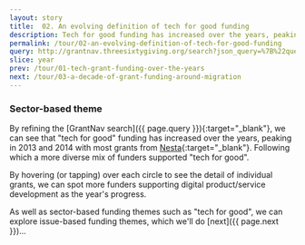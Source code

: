 ```yaml
---
layout: story
title:  02. An evolving definition of tech for good funding
description: Tech for good funding has increased over the years, peaking in 2013 and 2014 with most grants from Nesta. Following which a more diverse mix of funders supported tech for good.
permalink: /tour/02-an-evolving-definition-of-tech-for-good-funding
query: http://grantnav.threesixtygiving.org/search?json_query=%7B%22query%22%3A+%7B%22bool%22%3A+%7B%22filter%22%3A+%5B%7B%22bool%22%3A+%7B%22should%22%3A+%5B%5D%7D%7D%2C+%7B%22bool%22%3A+%7B%22should%22%3A+%5B%5D%7D%7D%2C+%7B%22bool%22%3A+%7B%22should%22%3A+%5B%5D%2C+%22must%22%3A+%7B%7D%7D%7D%2C+%7B%22bool%22%3A+%7B%22should%22%3A+%7B%22range%22%3A+%7B%22amountAwarded%22%3A+%7B%7D%7D%7D%2C+%22must%22%3A+%7B%7D%7D%7D%2C+%7B%22bool%22%3A+%7B%22should%22%3A+%5B%7B%22range%22%3A+%7B%22awardDate%22%3A+%7B%22format%22%3A+%22year%22%2C+%22gte%22%3A+%222017%7C%7C%2Fy%22%2C+%22lte%22%3A+%222017%7C%7C%2Fy%22%7D%7D%7D%2C+%7B%22range%22%3A+%7B%22awardDate%22%3A+%7B%22format%22%3A+%22year%22%2C+%22gte%22%3A+%222016%7C%7C%2Fy%22%2C+%22lte%22%3A+%222016%7C%7C%2Fy%22%7D%7D%7D%2C+%7B%22range%22%3A+%7B%22awardDate%22%3A+%7B%22format%22%3A+%22year%22%2C+%22gte%22%3A+%222015%7C%7C%2Fy%22%2C+%22lte%22%3A+%222015%7C%7C%2Fy%22%7D%7D%7D%2C+%7B%22range%22%3A+%7B%22awardDate%22%3A+%7B%22format%22%3A+%22year%22%2C+%22gte%22%3A+%222014%7C%7C%2Fy%22%2C+%22lte%22%3A+%222014%7C%7C%2Fy%22%7D%7D%7D%2C+%7B%22range%22%3A+%7B%22awardDate%22%3A+%7B%22format%22%3A+%22year%22%2C+%22gte%22%3A+%222013%7C%7C%2Fy%22%2C+%22lte%22%3A+%222013%7C%7C%2Fy%22%7D%7D%7D%2C+%7B%22range%22%3A+%7B%22awardDate%22%3A+%7B%22format%22%3A+%22year%22%2C+%22gte%22%3A+%222012%7C%7C%2Fy%22%2C+%22lte%22%3A+%222012%7C%7C%2Fy%22%7D%7D%7D%2C+%7B%22range%22%3A+%7B%22awardDate%22%3A+%7B%22format%22%3A+%22year%22%2C+%22gte%22%3A+%222011%7C%7C%2Fy%22%2C+%22lte%22%3A+%222011%7C%7C%2Fy%22%7D%7D%7D%2C+%7B%22range%22%3A+%7B%22awardDate%22%3A+%7B%22format%22%3A+%22year%22%2C+%22gte%22%3A+%222010%7C%7C%2Fy%22%2C+%22lte%22%3A+%222010%7C%7C%2Fy%22%7D%7D%7D%2C+%7B%22range%22%3A+%7B%22awardDate%22%3A+%7B%22format%22%3A+%22year%22%2C+%22gte%22%3A+%222018%7C%7C%2Fy%22%2C+%22lte%22%3A+%222018%7C%7C%2Fy%22%7D%7D%7D%2C+%7B%22range%22%3A+%7B%22awardDate%22%3A+%7B%22format%22%3A+%22year%22%2C+%22gte%22%3A+%222009%7C%7C%2Fy%22%2C+%22lte%22%3A+%222009%7C%7C%2Fy%22%7D%7D%7D%5D%7D%7D%2C+%7B%22bool%22%3A+%7B%22should%22%3A+%5B%5D%7D%7D%2C+%7B%22bool%22%3A+%7B%22should%22%3A+%5B%5D%7D%7D%2C+%7B%22bool%22%3A+%7B%22should%22%3A+%5B%5D%7D%7D%5D%2C+%22must%22%3A+%7B%22query_string%22%3A+%7B%22query%22%3A+%22tech+digital+-equipment+-skills+-camera+-photocopier+-film+-media+-recorders+-projector+-exclusion+-inclusion+-isolation+-cyber+-arcadia+-wellcome+-%5C%22sports+lighting%5C%22+-college%22%2C+%22default_field%22%3A+%22_all%22%7D%7D%7D%7D%2C+%22sort%22%3A+%7B%22_score%22%3A+%7B%22order%22%3A+%22desc%22%7D%7D%2C+%22aggs%22%3A+%7B%22currency%22%3A+%7B%22terms%22%3A+%7B%22field%22%3A+%22currency%22%2C+%22size%22%3A+3%7D%7D%2C+%22fundingOrganization%22%3A+%7B%22terms%22%3A+%7B%22field%22%3A+%22fundingOrganization.id_and_name%22%2C+%22size%22%3A+3%7D%7D%2C+%22recipientOrganization%22%3A+%7B%22terms%22%3A+%7B%22field%22%3A+%22recipientOrganization.id_and_name%22%2C+%22size%22%3A+3%7D%7D%2C+%22awardYear%22%3A+%7B%22date_histogram%22%3A+%7B%22field%22%3A+%22awardDate%22%2C+%22format%22%3A+%22yyyy%22%2C+%22interval%22%3A+%22year%22%2C+%22order%22%3A+%7B%22_key%22%3A+%22desc%22%7D%7D%7D%2C+%22recipientRegionName%22%3A+%7B%22terms%22%3A+%7B%22field%22%3A+%22recipientRegionName%22%2C+%22size%22%3A+3%7D%7D%2C+%22recipientDistrictName%22%3A+%7B%22terms%22%3A+%7B%22field%22%3A+%22recipientDistrictName%22%2C+%22size%22%3A+3%7D%7D%7D%2C+%22extra_context%22%3A+%7B%22awardYear_facet_size%22%3A+50%2C+%22amountAwardedFixed_facet_size%22%3A+3%7D%7D
slice: year
prev: /tour/01-tech-grant-funding-over-the-years
next: /tour/03-a-decade-of-grant-funding-around-migration
---
```


### Sector-based theme

By refining the [GrantNav search]({{ page.query }}){:target="_blank"}, we can see that "tech for good" funding has increased over the years, peaking in 2013 and 2014 with most grants from [Nesta](https://www.nesta.org.uk/){:target="_blank"}. Following which a more diverse mix of funders supported "tech for good".

By hovering (or tapping) over each circle to see the detail of individual grants, we can spot more funders supporting digital product/service development as the year's progress.

As well as sector-based funding themes such as "tech for good", we can explore issue-based funding themes, which we'll do [next]({{ page.next }})...
